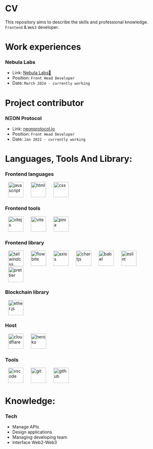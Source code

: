 # CV

This repository aims to describe the skills and professional knowledge.
`Frontend` & `Web3` developer.

# Work experiences
### Nebula Labs
- Link: [Nebula Labs🌌]([https://neonprotocol.io/](https://twitter.com/NebulaLabsOrg))
- Position: `Front Head Developer`
- Date: `March 2024 - currently working`

# Project contributor
### NΞON Protocol
- Link: [neonprotocol.io](https://neonprotocol.io/)
- Position: `Front Head Developer`
- Date: `Jan 2022 - currently working`

# Languages, Tools And Library:
### Frontend languages
<div>
<img src="https://e7.pngegg.com/pngimages/87/538/png-clipart-javascript-scalable-graphics-logo-encapsulated-postscript-javascript-icon-text-logo-thumbnail.png" alt="javascript" width="50" hspace = "10"/>
<img src="https://upload.wikimedia.org/wikipedia/commons/thumb/6/61/HTML5_logo_and_wordmark.svg/2048px-HTML5_logo_and_wordmark.svg.png" alt="html" width="50" hspace = "10"/>
<img src="https://upload.wikimedia.org/wikipedia/commons/thumb/d/d5/CSS3_logo_and_wordmark.svg/340px-CSS3_logo_and_wordmark.svg.png" alt="css" width="50" hspace = "10"/>
</div>

### Frontend tools
<div>
<img src="https://w7.pngwing.com/pngs/492/902/png-transparent-vuejs-original-wordmark-logo-icon-thumbnail.png" alt="vitejs" width="50" hspace = "10"/>
<img src="https://upload.wikimedia.org/wikipedia/commons/f/f1/Vitejs-logo.svg" alt="vite" width="50" hspace = "10"/>
<img src="https://pinia.vuejs.org/logo.svg" alt="pinia" width="50" hspace = "10"/>
</div>

### Frontend library
<div>
<img src="https://res.cloudinary.com/startup-grind/image/upload/c_fill,w_500,h_500,g_center/c_fill,dpr_2.0,f_auto,g_center,q_auto:good/v1/gcs/platform-data-dsc/events/Tailwind_CSS_Logo.svg_GkNDLAs.png" alt="tailwindcss" width="50" hspace = "10"/>
<img src="https://flowbite.s3.amazonaws.com/brand/logo-dark/mark/flowbite-logo.png" alt="flowbite" width="50" hspace = "10"/>
<img src="https://upload.wikimedia.org/wikipedia/commons/thumb/d/d1/Axios_%28computer_library%29_logo.svg/2560px-Axios_%28computer_library%29_logo.svg.png" alt="axios" width="50" hspace = "10"/>
<img src="https://asset.brandfetch.io/idFdo8ulhr/idzj34qGQm.png" alt="chartjs" width="50" hspace = "10"/>
<img src="https://user-images.githubusercontent.com/3025322/87547253-bf050400-c6a2-11ea-950a-280311bc6cc8.png" alt="babel" width="50" hspace = "10"/>
<img src="https://upload.wikimedia.org/wikipedia/commons/thumb/e/e3/ESLint_logo.svg/1200px-ESLint_logo.svg.png" alt="eslint" width="50" hspace = "10"/>
<img src="https://avatars.githubusercontent.com/u/25822731?s=280&v=4" alt="prettier" width="50" hspace = "10"/>
</div>

### Blockchain library
<div>
<img src="https://seeklogo.com/images/E/ethers-logo-D5B86204D8-seeklogo.com.png" alt="ether.js" width="50" hspace = "10"/>
</div>

### Host
<div>
<img src="https://cdn.iconscout.com/icon/free/png-256/free-cloudflare-3628686-3029911.png" alt="cloudflare" width="50" hspace = "10"/>
<img src="https://cdn-icons-png.flaticon.com/512/873/873120.png" alt="heroku" width="50" hspace = "10"/>
</div>

### Tools
<div>
<img src="https://cdn.icon-icons.com/icons2/2107/PNG/512/file_type_vscode_icon_130084.png" alt="vscode" width="50" hspace = "10"/>
<img src="https://git-scm.com/images/logos/downloads/Git-Icon-1788C.png" alt="git" width="50" hspace = "10"/>
<img src="https://cdn-icons-png.flaticon.com/512/25/25231.png" alt="github" width="50" hspace = "10"/>
</div>

# Knowledge:
### Tech
- Manage APIs
- Design applications
- Managing developing team
- Interface Web2-Web3
